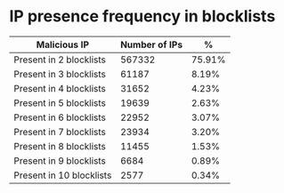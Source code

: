 # IP presence frequency in blocklists
| Malicious IP | Number of IPs | % |
|----|----|----|
| Present in 2 blocklists | 567332 | 75.91% |
| Present in 3 blocklists | 61187 | 8.19% |
| Present in 4 blocklists | 31652 | 4.23% |
| Present in 5 blocklists | 19639 | 2.63% |
| Present in 6 blocklists | 22952 | 3.07% |
| Present in 7 blocklists | 23934 | 3.20% |
| Present in 8 blocklists | 11455 | 1.53% |
| Present in 9 blocklists | 6684 | 0.89% |
| Present in 10 blocklists | 2577 | 0.34% |
